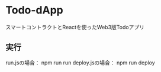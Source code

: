 # Todo-dApp
スマートコントラクトとReactを使ったWeb3版Todoアプリ

## 実行
run.jsの場合： npm run run
deploy.jsの場合： npm run deploy
